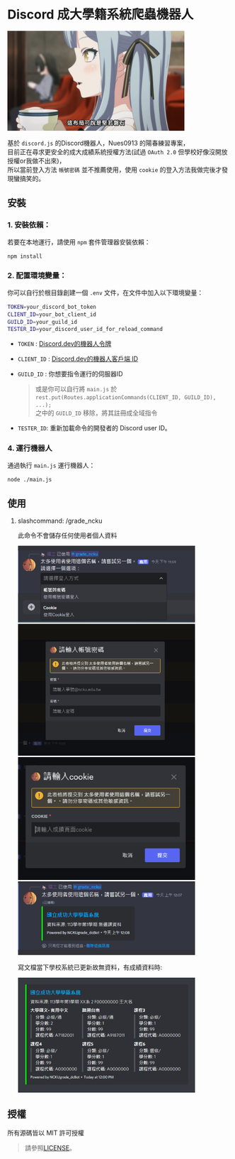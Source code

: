 
# Discord 成大學籍系統爬蟲機器人

<img src="src\readmeImg\good_layer.jpg" alt="Image" width="400"><br>

基於 `discord.js` 的Discord機器人，Nues0913 的陽春練習專案，<br>
目前正在尋求更安全的成大成績系統授權方法(試過 `OAuth 2.0` 但學校好像沒開放授權or我做不出來)，<br>
所以當前登入方法 `帳號密碼` 並不推薦使用，使用 `cookie` 的登入方法我做完後才發現蠻搞笑的。<br>


## 安裝

### 1. 安裝依賴：
若要在本地運行，請使用 `npm` 套件管理器安裝依賴：
```bash
npm install
```

### 2. 配置環境變量：
你可以自行於根目錄創建一個 `.env` 文件，在文件中加入以下環境變量：

```bash
TOKEN=your_discord_bot_token
CLIENT_ID=your_bot_client_id
GUILD_ID=your_guild_id
TESTER_ID=your_discord_user_id_for_reload_command
```

- `TOKEN` : [Discord.dev的機器人令牌](https://discord.com/developers/applications)
- `CLIENT_ID` : [Discord.dev的機器人客戶端 ID](https://discord.com/developers/applications)
- `GUILD_ID` : 你想要指令運行的伺服器ID
    > 或是你可以自行將 `main.js` 於<br>
    `rest.put(Routes.applicationCommands(CLIENT_ID, GUILD_ID), ...);`<br>
    之中的 `GUILD_ID` 移除，將其註冊成全域指令

- `TESTER_ID`: 重新加載命令的開發者的 Discord user ID。

### 4. 運行機器人
通過執行 `main.js` 運行機器人：
```bash
node ./main.js
```

## 使用

1. slashcommand: /grade_ncku

    此命令不會儲存任何使用者個人資料

    <img src="src\readmeImg\grade_ncku\selectMenu.png" alt="Image" width="400">

    <img src="src\readmeImg\grade_ncku\enter_account.png" alt="Image" width="400">

    <img src="src\readmeImg\grade_ncku\enter_cookie.png" alt="Image" width="400">

    <img src="src\readmeImg\grade_ncku\embed.png" alt="Image" width="400">

    寫文檔當下學校系統已更新故無資料，有成績資料時: 

    <img src="src\readmeImg\grade_ncku\embed2.png" alt="Image" width="400">

## 授權
所有源碼皆以 MIT 許可授權

> 請參照[LICENSE](LICENSE)。

